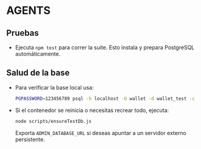 # AGENTS

## Pruebas
- Ejecuta `npm test` para correr la suite. Esto instala y prepara PostgreSQL automáticamente.

## Salud de la base
- Para verificar la base local usa:
  ```bash
  PGPASSWORD=123456789 psql -h localhost -U wallet -d wallet_test -c 'SELECT 1';
  ```
- Si el contenedor se reinicia o necesitas recrear todo, ejecuta:
  ```bash
  node scripts/ensureTestDb.js
  ```
  Exporta `ADMIN_DATABASE_URL` si deseas apuntar a un servidor externo persistente.
